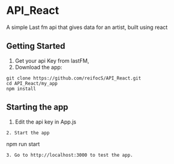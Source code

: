 # API_React
A simple Last fm api that gives data for an artist, built using react

## Getting Started
1. Get your api Key from lastFM, 
2. Download the app:
```
git clone https://github.com/reifocS/API_React.git
cd API_React/my_app
npm install
```

## Starting the app
1. Edit the api key in App.js
```
2. Start the app
```
npm run start
```
3. Go to http://localhost:3000 to test the app.

